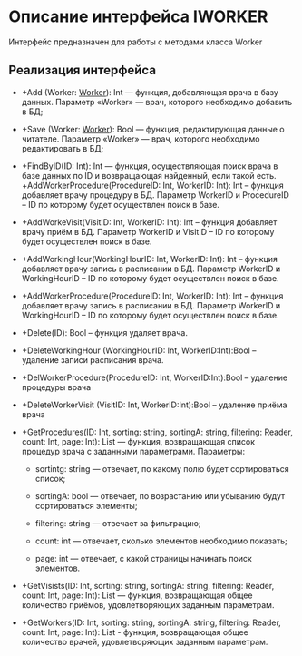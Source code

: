 # Описание интерфейса IWORKER
Интерфейс предназначен для работы с методами класса Worker

## Реализация интерфейса
* +Add (Worker: [Worker](https://github.com/gogganesko/Orho/blob/master/docs/Worker.md "объект класса Worker")): Int — функция, добавляющая врача в базу данных. Параметр «Worker» — врач, 
которого необходимо добавить в БД;
* +Save (Worker: [Worker](https://github.com/gogganesko/Orho/blob/master/docs/Worker.md "объект класса Worker")): Bool — функция, редактирующая данные о читателе. Параметр «Worker» — 
врач, которого необходимо редактировать в БД;
* +FindByID(ID: Int): Int  — функция, осуществляющая поиск врача в базе данных по ID и возвращающая найденный, если такой есть. 
+AddWorkerProcedure(ProcedureID: Int, WorkerID: Int): Int – функция добавляет врачу процедуру в БД. 
Параметр WorkerID и ProcedureID – ID по которому будет осуществлен поиск в базе.
* +AddWorkeVisit(VisitID: Int, WorkerID: Int): Int – функция добавляет врачу приём в БД. Параметр WorkerID и VisitID – ID по которому будет осуществлен поиск в базе.
* +AddWorkingHour(WorkingHourID: Int, WorkerID: Int): Int – функция добавляет врачу запись в расписании в БД. Параметр WorkerID и WorkingHourID – ID по которому будет осуществлен поиск в базе.
* +AddWorkerProcedure(ProcedureID: Int, WorkerID: Int): Int – функция добавляет врачу запись в расписании в БД. Параметр WorkerID и WorkingHourID – ID по которому будет осуществлен поиск в базе.
* +Delete(ID): Bool – функция удаляет врача.
* +DeleteWorkingHour (WorkingHourID: Int, WorkerID:Int):Bool – удаление записи расписания врача.
* +DelWorkerProcedure(ProcedureID: Int, WorkerID:Int):Bool – удаление процедуры врача
* +DeleteWorkerVisit (VisitID: Int, WorkerID:Int):Bool – удаление приёма врача
* +GetProcedures(ID: Int, sorting: string, sortingA: string, filtering: Reader, count: Int, page: Int): List <Procedure> — функция, возвращающая список процедур врача с заданными параметрами. 
Параметры: 
	* sortintg: string — отвечает, по какому полю будет сортироваться список;
  
	* sortingA: bool — отвечает, по возрастанию или убыванию будут сортироваться элементы;
  
	* filtering: string — отвечает за фильтрацию;
  
	* count: int — отвечает, сколько элементов необходимо показать;
  
	* page: int — отвечает, с какой страницы начинать поиск элементов.
  
* +GetVisists(ID: Int, sorting: string, sortingA: string, filtering: Reader, count: Int, page: Int): List<Visit> — функция, возвращающая общее количество приёмов, удовлетворяющих заданным параметрам.
* +GetWorkers(ID: Int, sorting: string, sortingA: string, filtering: Reader, count: Int, page: Int): List <Worker> - функция, возвращающая общее количество врачей, удовлетворяющих заданным параметрам.